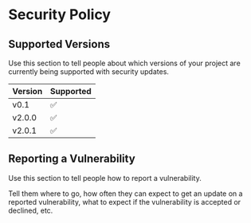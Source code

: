 # Security Policy

## Supported Versions

Use this section to tell people about which versions of your project are
currently being supported with security updates.

| Version | Supported         |
| ------- | ----------------- |
| v0.1   | :white_check_mark: |
| v2.0.0 | :white_check_mark: |
| v2.0.1 | :white_check_mark: |

## Reporting a Vulnerability

Use this section to tell people how to report a vulnerability.

Tell them where to go, how often they can expect to get an update on a
reported vulnerability, what to expect if the vulnerability is accepted or
declined, etc.
